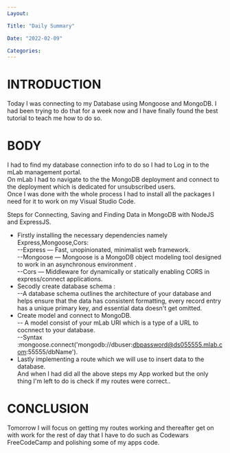 ```yaml
---
Layout:

Title: "Daily Summary"

Date: "2022-02-09"

Categories:
---
```


# INTRODUCTION

Today I was connecting to my Database using Mongoose and MongoDB.
I had been trying to do that for a week now and I have finally found the best tutorial to teach me how to do so.

# BODY

I had to find my database connection info to do so I had to Log in to the mLab management portal.</br> On mLab I had to navigate to the the MongoDB deployment and connect to the deployment which is dedicated for unsubscribed users.</br>Once I was done with the whole process I had to install all the packages I need for it to work on my Visual Studio Code.</br>

Steps for Connecting, Saving and Finding Data in MongoDB with NodeJS and ExpressJS.</br>

- Firstly installing the necessary dependencies namely Express,Mongoose,Cors:</br>
  --Express — Fast, unopinionated, minimalist web framework.</br>
  --Mongoose — Mongoose is a MongoDB object modeling tool designed to work in an asynchronous environment .</br>
  --Cors — Middleware for dynamically or statically enabling CORS in express/connect applications.</br>
- Secodly create database schema :</br>
  --A database schema outlines the architecture of your database and helps ensure that the data has consistent formatting, every record entry has a unique primary key, and essential data doesn't get omitted.</br>
- Create model and connect to MongoDB.</br>
  -- A model consist of your mLab URI which is a type of a URL to cocnnect to your database.</br>
  --Syntax :mongoose.connect('mongodb://dbuser:dbpassword@ds055555.mlab.com:55555/dbName').</br>
- Lastly implementing a route which we will use to insert data to the database.</br>
  And when I had did all the above steps my App worked but the only thing I'm left to do is check if my routes were correct..</br>

# CONCLUSION

Tomorrow I will focus on getting my routes working and thereafter get on with work for the rest of day that I have to do such as Codewars FreeCodeCamp and polishing some of my apps code.</br>
